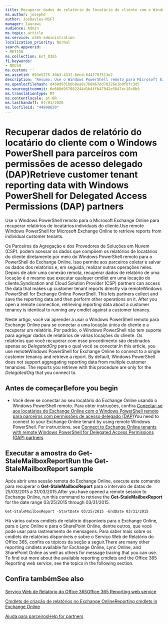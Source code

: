 ```yaml
---
title: Recuperar dados de relatório do locatário do cliente com o Windows PowerShell para parceiros com permissões de acesso delegado (DAP)
ms.author: josephd
author: JoeDavies-MSFT
manager: laurawi
audience: Admin
ms.topic: article
ms.service: o365-administration
localization_priority: Normal
search.appverid:
- MET150
ms.collection: Ent_O365
f1.keywords:
- NOCSH
ms.custom: ''
ms.assetid: 893e5275-30b3-433f-8ecd-644f78f513e2
description: 'Resumo: Use o Windows PowerShell remoto para Microsoft Exchange Online para recuperar os relatórios de locatários individuais do cliente.'
ms.openlocfilehash: d4b8d931b6b8ea8c7b8467dd70326e1b0fbfc3d5
ms.sourcegitcommit: 6e608d957082244d1b4ffb47942e5847ec18c0b9
ms.translationtype: MT
ms.contentlocale: pt-BR
ms.lasthandoff: 07/01/2020
ms.locfileid: "44998620"
---
```

# <a name="retrieve-customer-tenant-reporting-data-with-windows-powershell-for-delegated-access-permissions-dap-partners"></a><span data-ttu-id="b92b7-103">Recuperar dados de relatório do locatário do cliente com o Windows PowerShell para parceiros com permissões de acesso delegado (DAP)</span><span class="sxs-lookup"><span data-stu-id="b92b7-103">Retrieve customer tenant reporting data with Windows PowerShell for Delegated Access Permissions (DAP) partners</span></span>

<span data-ttu-id="b92b7-104">Use o Windows PowerShell remoto para o Microsoft Exchange Online para recuperar relatórios de locatários individuais do cliente.</span><span class="sxs-lookup"><span data-stu-id="b92b7-104">Use remote Windows PowerShell for Microsoft Exchange Online to retrieve reports from individual customer tenants.</span></span>
  
<span data-ttu-id="b92b7-p101">Os Parceiros da Agregação e dos Provedores de Soluções em Nuvem (CSP). podem acessar os dados que compõem os relatórios de locatários do cliente diretamente por meio do Windows PowerShell remoto para o PowerShell do Exchange Online. Isso permite aos parceiros coletar e salvar os dados dos relatórios e, em seguida, realizar outras operações neles. Depois de abrir uma conexão remota, recuperar dados de relatório de uma locação é o mesmo que executar qualquer cmdlet em uma locação do cliente.</span><span class="sxs-lookup"><span data-stu-id="b92b7-p101">Syndication and Cloud Solution Provider (CSP) partners can access the data that makes up customer tenant reports directly via remoteWindows PowerShell for Exchange Online PowerShell. This lets partners collect and save the reporting data and then perform other operations on it. After you open a remote connection, retrieving reporting data about a customer tenancy is identical to running any cmdlet against a customer tenancy.</span></span>
  
<span data-ttu-id="b92b7-p102">Neste artigo, você vai aprender a usar o Windows PowerShell remoto para Exchange Online para se conectar a uma locação única do cliente e a recuperar um relatório. Por padrão, o Windows PowerShell não tem suporte para agregar dados de relatórios de várias locações do cliente. Os relatórios que você recuperar com esse procedimento são destinados apenas ao  _DelegatedOrg_ para o qual você se conectar.</span><span class="sxs-lookup"><span data-stu-id="b92b7-p102">In this article, you use remoteWindows PowerShell for Exchange Online to connect to a single customer tenancy and retrieve a report. By default, Windows PowerShell does not support aggregating reporting data from multiple customer tenancies. The reports you retrieve with this procedure are only for the  _DelegatedOrg_ that you connect to.</span></span>
  
 
## <a name="before-you-begin"></a><span data-ttu-id="b92b7-111">Antes de começar</span><span class="sxs-lookup"><span data-stu-id="b92b7-111">Before you begin</span></span>

- <span data-ttu-id="b92b7-p103">Você deve se conectar ao seu locatário do Exchange Online usando o Windows PowerShell remoto. Para obter instruções, confira [Conectar-se aos locatários do Exchange Online com o Windows PowerShell remoto para parceiros com permissões de acesso delegado (DAP)](connect-to-exchange-online-tenants-with-remote-windows-powershell-for-delegated.md)</span><span class="sxs-lookup"><span data-stu-id="b92b7-p103">You need to connect to your Exchange Online tenant by using remote Windows PowerShell. For instructions, see [Connect to Exchange Online tenants with remote Windows PowerShell for Delegated Access Permissions (DAP) partners](connect-to-exchange-online-tenants-with-remote-windows-powershell-for-delegated.md)</span></span>
    
## <a name="run-the-get-stalemailboxreport-sample"></a><span data-ttu-id="b92b7-114">Executar a amostra do Get-StaleMailboxReport</span><span class="sxs-lookup"><span data-stu-id="b92b7-114">Run the Get-StaleMailboxReport sample</span></span>

<span data-ttu-id="b92b7-115">Após abrir uma sessão remota do Exchange Online, execute este comando para recuperar o **Get-StaleMailboxReport** para o intervalo de datas de 25/03/2015 a 31/03/2015.</span><span class="sxs-lookup"><span data-stu-id="b92b7-115">After you have opened a remote session to Exchange Online, run this command to retrieve the **Get-StaleMailboxReport** for the date range 03/25/2015 through 03/31/2015.</span></span>
  
```
Get-StaleMailboxReport -StartDate 03/25/2015 -EndDate 03/31/2015
```

<span data-ttu-id="b92b7-p104">Há vários outros cmdlets de relatório disponíveis para o Exchange Online, para o Lync Online e para o SharePoint Online, dentre outros, que você pode usar para rastreamento de mensagens. Para saber mais sobre os cmdlets de relatórios disponíveis e sobre o Serviço Web de Relatório do Office 365, confira os tópicos da seção a seguir.</span><span class="sxs-lookup"><span data-stu-id="b92b7-p104">There are many other reporting cmdlets available for Exchange Online, Lync Online, and SharePoint Online as well as others for message tracing that you can use. To find out more about the available reporting cmdlets and the Office 365 Reporting web service, see the topics in the following section.</span></span>
  
## <a name="see-also"></a><span data-ttu-id="b92b7-118">Confira também</span><span class="sxs-lookup"><span data-stu-id="b92b7-118">See also</span></span>

#### 

[<span data-ttu-id="b92b7-119">Serviço Web de Relatório do Office 365</span><span class="sxs-lookup"><span data-stu-id="b92b7-119">Office 365 Reporting web service</span></span>](https://go.microsoft.com/fwlink/p/?LinkId=532777)
  
[<span data-ttu-id="b92b7-120">Cmdlets de criação de relatórios no Exchange Online</span><span class="sxs-lookup"><span data-stu-id="b92b7-120">Reporting cmdlets in Exchange Online</span></span>](https://go.microsoft.com/fwlink/p/?LinkId=526430)
  
[<span data-ttu-id="b92b7-121">Ajuda para parceiros</span><span class="sxs-lookup"><span data-stu-id="b92b7-121">Help for partners</span></span>](https://go.microsoft.com/fwlink/p/?LinkID=533477)

